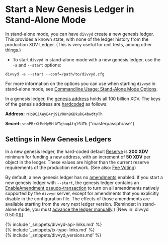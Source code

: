 # Start a New Genesis Ledger in Stand-Alone Mode

In stand-alone mode, you can have `divvyd` create a new genesis ledger. This provides a known state, with none of the ledger history from the production XDV Ledger. (This is very useful for unit tests, among other things.)

* To start `divvyd` in stand-alone mode with a new genesis ledger, use the `-a` and `--start` options:

```
divvyd -a --start --conf=/path/to/divvyd.cfg
```

For more information on the options you can use when starting `divvyd` in stand-alone mode, see [Commandline Usage: Stand-Alone Mode Options](commandline-usage.html#stand-alone-mode-options).

In a genesis ledger, the [genesis address](accounts.html#special-addresses) holds all 100 billion XDV. The keys of the genesis address are [hardcoded](https://github.com/xdv/divvyd/blob/94ed5b3a53077d815ad0dd65d490c8d37a147361/src/divvy/app/ledger/Ledger.cpp#L184) as follows:

**Address:** `rHb9CJAWyB4rj91VRWn96DkukG4bwdtyTh`

**Secret:** `snoPBrXtMeMyMHUVTgbuqAfg1SUTb` ("masterpassphrase")

## Settings in New Genesis Ledgers

In a new genesis ledger, the hard-coded default [Reserve](reserves.html) is **200 XDV** minimum for funding a new address, with an increment of **50 XDV** per object in the ledger. These values are higher than the current reserve requirements of the production network. (See also: [Fee Voting](fee-voting.html))

By default, a new genesis ledger has no [amendments](amendments.html) enabled. If you start a new genesis ledger with `--start`, the genesis ledger contains an [EnableAmendment pseudo-transaction](enableamendment.html) to turn on all amendments natively supported by the `divvyd` server, except for amendments that you explicitly disable in the configuration file. The effects of those amendments are available starting from the very next ledger version. (Reminder: in stand-alone mode, you must [advance the ledger manually](advance-the-ledger-in-stand-alone-mode.html).) [New in: divvyd 0.50.0][]

<!--{# common link defs #}-->
{% include '_snippets/divvyd-api-links.md' %}			
{% include '_snippets/tx-type-links.md' %}			
{% include '_snippets/divvyd_versions.md' %}

